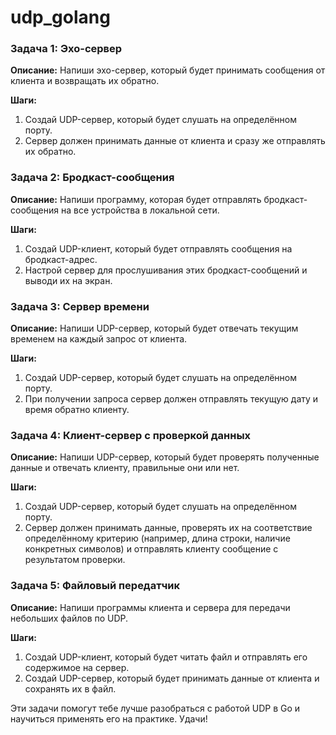 # udp_golang

### Задача 1: Эхо-сервер

**Описание:**
Напиши эхо-сервер, который будет принимать сообщения от клиента и возвращать их обратно.

**Шаги:**

1. Создай UDP-сервер, который будет слушать на определённом порту.
2. Сервер должен принимать данные от клиента и сразу же отправлять их обратно.

### Задача 2: Бродкаст-сообщения

**Описание:**
Напиши программу, которая будет отправлять бродкаст-сообщения на все устройства в локальной сети.

**Шаги:**

1. Создай UDP-клиент, который будет отправлять сообщения на бродкаст-адрес.
2. Настрой сервер для прослушивания этих бродкаст-сообщений и выводи их на экран.

### Задача 3: Сервер времени

**Описание:**
Напиши UDP-сервер, который будет отвечать текущим временем на каждый запрос от клиента.

**Шаги:**

1. Создай UDP-сервер, который будет слушать на определённом порту.
2. При получении запроса сервер должен отправлять текущую дату и время обратно клиенту.

### Задача 4: Клиент-сервер с проверкой данных

**Описание:**
Напиши UDP-сервер, который будет проверять полученные данные и отвечать клиенту, правильные они или нет.

**Шаги:**

1. Создай UDP-сервер, который будет слушать на определённом порту.
2. Сервер должен принимать данные, проверять их на соответствие определённому критерию (например, длина строки, наличие конкретных символов) и отправлять клиенту сообщение с результатом проверки.

### Задача 5: Файловый передатчик

**Описание:**
Напиши программы клиента и сервера для передачи небольших файлов по UDP.

**Шаги:**

1. Создай UDP-клиент, который будет читать файл и отправлять его содержимое на сервер.
2. Создай UDP-сервер, который будет принимать данные от клиента и сохранять их в файл.

Эти задачи помогут тебе лучше разобраться с работой UDP в Go и научиться применять его на практике. Удачи!
